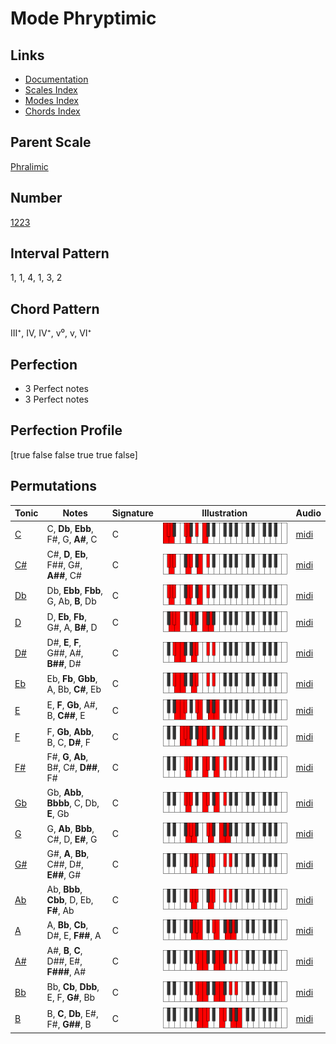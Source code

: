 # Mode Phryptimic

## Links

- [Documentation](index.md)
- [Scales Index](Scales.md)
- [Modes Index](Modes.md)
- [Chords Index](Chords.md)

## Parent Scale

[Phralimic](ScalePhralimic.md)

## Number

[1223](https://ianring.com/musictheory/scales/1223)

## Interval Pattern

1, 1, 4, 1, 3, 2

## Chord Pattern

III⁺, IV, IV⁺, v⁰, v, VI⁺

## Perfection

- 3 Perfect notes
- 3 Perfect notes

## Perfection Profile

[true false false true true false]

## Permutations

| Tonic | Notes | Signature | Illustration | Audio |
|-------|-------|-----------|--------------|-------|
| [C](ModeCNaturalPhryptimic.md) | C, **Db**, **Ebb**, F#, G, **A#**, C | C | ![CNaturalPhryptimic](ModeCNaturalPhryptimic.png) | [midi](https://github.com/edipermadi/music/blob/main/docs/ModeCNaturalPhryptimic.mid?raw=true) |
| [C#](ModeCSharpPhryptimic.md) | C#, **D**, **Eb**, F##, G#, **A##**, C# | C | ![CSharpPhryptimic](ModeCSharpPhryptimic.png) | [midi](https://github.com/edipermadi/music/blob/main/docs/ModeCSharpPhryptimic.mid?raw=true) |
| [Db](ModeDFlatPhryptimic.md) | Db, **Ebb**, **Fbb**, G, Ab, **B**, Db | C | ![DFlatPhryptimic](ModeDFlatPhryptimic.png) | [midi](https://github.com/edipermadi/music/blob/main/docs/ModeDFlatPhryptimic.mid?raw=true) |
| [D](ModeDNaturalPhryptimic.md) | D, **Eb**, **Fb**, G#, A, **B#**, D | C | ![DNaturalPhryptimic](ModeDNaturalPhryptimic.png) | [midi](https://github.com/edipermadi/music/blob/main/docs/ModeDNaturalPhryptimic.mid?raw=true) |
| [D#](ModeDSharpPhryptimic.md) | D#, **E**, **F**, G##, A#, **B##**, D# | C | ![DSharpPhryptimic](ModeDSharpPhryptimic.png) | [midi](https://github.com/edipermadi/music/blob/main/docs/ModeDSharpPhryptimic.mid?raw=true) |
| [Eb](ModeEFlatPhryptimic.md) | Eb, **Fb**, **Gbb**, A, Bb, **C#**, Eb | C | ![EFlatPhryptimic](ModeEFlatPhryptimic.png) | [midi](https://github.com/edipermadi/music/blob/main/docs/ModeEFlatPhryptimic.mid?raw=true) |
| [E](ModeENaturalPhryptimic.md) | E, **F**, **Gb**, A#, B, **C##**, E | C | ![ENaturalPhryptimic](ModeENaturalPhryptimic.png) | [midi](https://github.com/edipermadi/music/blob/main/docs/ModeENaturalPhryptimic.mid?raw=true) |
| [F](ModeFNaturalPhryptimic.md) | F, **Gb**, **Abb**, B, C, **D#**, F | C | ![FNaturalPhryptimic](ModeFNaturalPhryptimic.png) | [midi](https://github.com/edipermadi/music/blob/main/docs/ModeFNaturalPhryptimic.mid?raw=true) |
| [F#](ModeFSharpPhryptimic.md) | F#, **G**, **Ab**, B#, C#, **D##**, F# | C | ![FSharpPhryptimic](ModeFSharpPhryptimic.png) | [midi](https://github.com/edipermadi/music/blob/main/docs/ModeFSharpPhryptimic.mid?raw=true) |
| [Gb](ModeGFlatPhryptimic.md) | Gb, **Abb**, **Bbbb**, C, Db, **E**, Gb | C | ![GFlatPhryptimic](ModeGFlatPhryptimic.png) | [midi](https://github.com/edipermadi/music/blob/main/docs/ModeGFlatPhryptimic.mid?raw=true) |
| [G](ModeGNaturalPhryptimic.md) | G, **Ab**, **Bbb**, C#, D, **E#**, G | C | ![GNaturalPhryptimic](ModeGNaturalPhryptimic.png) | [midi](https://github.com/edipermadi/music/blob/main/docs/ModeGNaturalPhryptimic.mid?raw=true) |
| [G#](ModeGSharpPhryptimic.md) | G#, **A**, **Bb**, C##, D#, **E##**, G# | C | ![GSharpPhryptimic](ModeGSharpPhryptimic.png) | [midi](https://github.com/edipermadi/music/blob/main/docs/ModeGSharpPhryptimic.mid?raw=true) |
| [Ab](ModeAFlatPhryptimic.md) | Ab, **Bbb**, **Cbb**, D, Eb, **F#**, Ab | C | ![AFlatPhryptimic](ModeAFlatPhryptimic.png) | [midi](https://github.com/edipermadi/music/blob/main/docs/ModeAFlatPhryptimic.mid?raw=true) |
| [A](ModeANaturalPhryptimic.md) | A, **Bb**, **Cb**, D#, E, **F##**, A | C | ![ANaturalPhryptimic](ModeANaturalPhryptimic.png) | [midi](https://github.com/edipermadi/music/blob/main/docs/ModeANaturalPhryptimic.mid?raw=true) |
| [A#](ModeASharpPhryptimic.md) | A#, **B**, **C**, D##, E#, **F###**, A# | C | ![ASharpPhryptimic](ModeASharpPhryptimic.png) | [midi](https://github.com/edipermadi/music/blob/main/docs/ModeASharpPhryptimic.mid?raw=true) |
| [Bb](ModeBFlatPhryptimic.md) | Bb, **Cb**, **Dbb**, E, F, **G#**, Bb | C | ![BFlatPhryptimic](ModeBFlatPhryptimic.png) | [midi](https://github.com/edipermadi/music/blob/main/docs/ModeBFlatPhryptimic.mid?raw=true) |
| [B](ModeBNaturalPhryptimic.md) | B, **C**, **Db**, E#, F#, **G##**, B | C | ![BNaturalPhryptimic](ModeBNaturalPhryptimic.png) | [midi](https://github.com/edipermadi/music/blob/main/docs/ModeBNaturalPhryptimic.mid?raw=true) |
